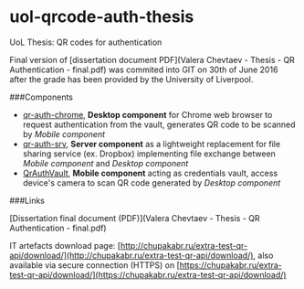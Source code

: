 # uol-qrcode-auth-thesis
UoL Thesis: QR codes for authentication

Final version of [dissertation document PDF](Valera Chevtaev - Thesis - QR Authentication - final.pdf) was commited into GIT on 30th of June 2016 after the grade has been provided by the University of Liverpool.

###Components

- [qr-auth-chrome](qr-auth-chrome), **Desktop component** for Chrome web browser to request authentication from the vault, generates QR code to be scanned by *Mobile component*
- [qr-auth-srv](qr-auth-srv), **Server component** as a lightweight replacement for file sharing service (ex. Dropbox) implementing file exchange between *Mobile component* and *Desktop component*
- [QrAuthVault](QrAuthVault), **Mobile component** acting as credentials vault, access device's camera to scan QR code generated by *Desktop component*

###Links

[Dissertation final document (PDF)](Valera Chevtaev - Thesis - QR Authentication - final.pdf)

IT artefacts download page: [http://chupakabr.ru/extra-test-qr-api/download/](http://chupakabr.ru/extra-test-qr-api/download/), also available via secure connection (HTTPS) on [https://chupakabr.ru/extra-test-qr-api/download/](https://chupakabr.ru/extra-test-qr-api/download/)